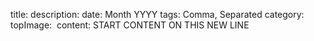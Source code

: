 title: 
description: 
date: Month YYYY
tags: Comma, Separated
category: 
topImage: ![]()
content:
START CONTENT ON THIS NEW LINE